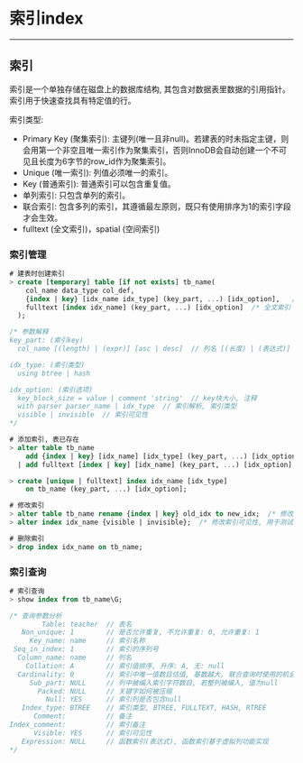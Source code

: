 # 索引index
---

## 索引

索引是一个单独存储在磁盘上的数据库结构, 其包含对数据表里数据的引用指针。索引用于快速查找具有特定值的行。

索引类型:

* Primary Key (聚集索引): 主键列(唯一且非null)。若建表的时未指定主键，则会用第一个非空且唯一索引作为聚集索引，否则InnoDB会自动创建一个不可见且长度为6字节的row_id作为聚集索引。
* Unique (唯一索引): 列值必须唯一的索引。
* Key (普通索引): 普通索引可以包含重复值。
* 单列索引: 只包含单列的索引。
* 联合索引: 包含多列的索引，其遵循最左原则，既只有使用排序为1的索引字段才会生效。
* fulltext (全文索引)，spatial (空间索引)

### 索引管理

```sql
# 建表时创建索引
> create [temporary] table [if not exists] tb_name(
    col_name data_type col_def,
    {index | key} [idx_name idx_type] (key_part, ...) [idx_option],   /* 索引 */
    fulltext [index idx_name] (key_part, ...) [idx_option]  /* 全文索引 */
  );

/* 参数解释
key_part: (索引key)
  col_name [(length) | (expr)] [asc | desc]  // 列名 [(长度) | (表达式)] [增序 | 降序], length在该字段值长度较长时使用.

idx_type: (索引类型)
  using btree | hash

idx_option: (索引选项)
  key_block_size = value | comment 'string'  // key块大小, 注释
  with parser parser_name | idx_type  // 索引解析, 索引类型
  visible | invisible  // 索引可见性
*/

# 添加索引, 表已存在
> alter table tb_name 
    add {index | key} [idx_name] [idx_type] (key_part, ...) [idx_option];
  | add fulltext [index | key] [idx_name] (key_part, ...) [idx_option];

> create [unique | fulltext] index idx_name [idx_type]
    on tb_name (key_part, ...) [idx_option];

# 修改索引
> alter table tb_name rename {index | key} old_idx to new_idx;  /* 修改索引名 */
> alter index idx_name {visible | invisible};  /* 修改索引可见性, 用于测试 */

# 删除索引
> drop index idx_name on tb_name;
```

### 索引查询

```sql
# 索引查询
> show index from tb_name\G;

/* 查询参数分析
        Table: teacher  // 表名
   Non_unique: 1        // 是否允许重复, 不允许重复: 0, 允许重复: 1
     Key_name: name     // 索引名称
 Seq_in_index: 1        // 索引的序列号
  Column_name: name     // 列名
    Collation: A        // 索引值排序, 升序: A, 无: null
  Cardinality: 0        // 索引中唯一值数目估值, 基数越大, 联合查询时使用的机会越大 
     Sub_part: NULL     // 列中被编入索引字符数目, 若整列被编入, 值为null
       Packed: NULL     // 关键字如何被压缩
         Null: YES      // 索引列是否包含null
   Index_type: BTREE    // 索引类型, BTREE, FULLTEXT, HASH, RTREE
      Comment:          // 备注
Index_comment:          // 索引备注
      Visible: YES      // 索引可见性
   Expression: NULL     // 函数索引(表达式), 函数索引基于虚拟列功能实现
*/
```

